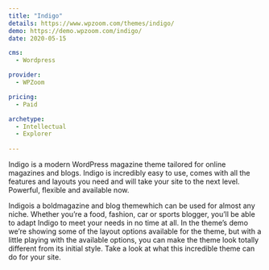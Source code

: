 ```yaml
---
title: "Indigo"
details: https://www.wpzoom.com/themes/indigo/
demo: https://demo.wpzoom.com/indigo/
date: 2020-05-15

cms: 
  - Wordpress

provider: 
  - WPZoom

pricing:
  - Paid

archetype:
  - Intellectual
  - Explorer
  
---
```


Indigo is a modern WordPress magazine theme tailored for online magazines and blogs. Indigo is incredibly easy to use, comes with all the features and layouts you need and will take your site to the next level. Powerful, flexible and available now.

Indigois a boldmagazine and blog themewhich can be used for almost any niche. Whether you’re a food, fashion, car or sports blogger, you’ll be able to adapt Indigo to meet your needs in no time at all. In the theme’s demo we’re showing some of the layout options available for the theme, but with a little playing with the available options, you can make the theme look totally different from its initial style. Take a look at what this incredible theme can do for your site.